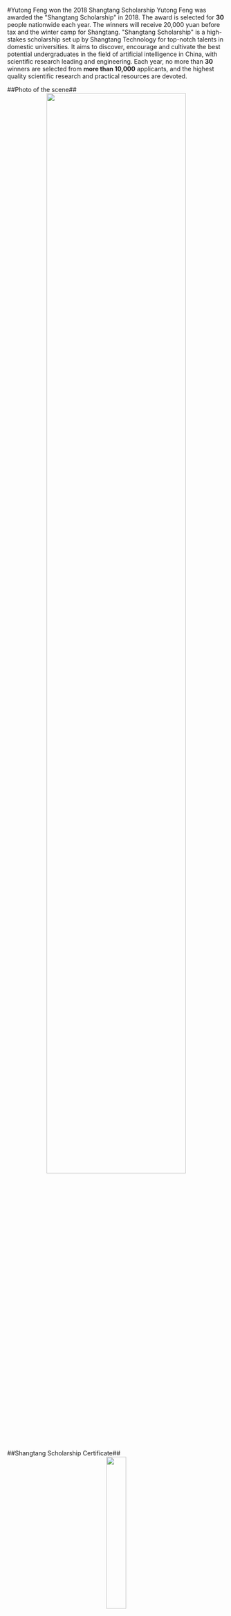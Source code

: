 #Yutong Feng won the 2018 Shangtang Scholarship
Yutong Feng was awarded the "Shangtang Scholarship" in 2018. The award is selected for **30** people nationwide each year. The winners will receive 20,000 yuan before tax and the winter camp for Shangtang. "Shangtang Scholarship" is a high-stakes scholarship set up by Shangtang Technology for top-notch talents in domestic universities. It aims to discover, encourage and cultivate the best potential undergraduates in the field of artificial intelligence in China, with scientific research leading and engineering.  Each year, no more than **30** winners are selected from **more than 10,000** applicants, and the highest quality scientific research and practical resources are devoted. 
<p></p>
##Photo of the scene##
<div align=center><img src=http://gaoyue.org:80/news_img/20181202_0.jpg width="80%" weight="80%"></div>
<p></p>
##Shangtang Scholarship Certificate##
<div align=center><img src=http://gaoyue.org:80/news_img/20181202.jpg width="30%" weight="30%"></div>

